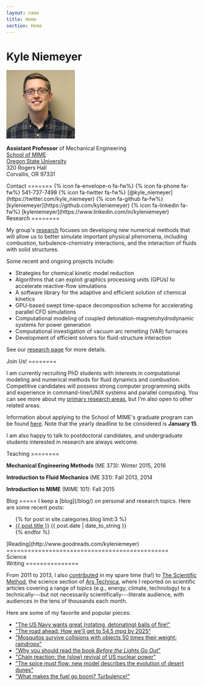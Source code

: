 ```yaml
---
layout: name
title: Home
section: Home
---
```


Kyle Niemeyer
=============

<img class='inset right img-circle' src='/images/kyle-niemeyer-web.jpg' title='Kyle Niemeyer' width='180px' />

**Assistant Professor** of Mechanical Engineering  
[School of MIME](http://mime.oregonstate.edu)  
[Oregon State University](http://oregonstate.edu/)  
320 Rogers Hall  
Corvallis, OR 97331  

<div class="section">
Contact
=======
{% icon fa-envelope-o fa-fw%} <Kyle.Niemeyer@oregonstate.edu>  
{% icon fa-phone fa-fw%} 541-737-7498  
{% icon fa-twitter fa-fw%} [@kyle_niemeyer](https://twitter.com/kyle_niemeyer)  
{% icon fa-github fa-fw%} [kyleniemeyer](https://github.com/kyleniemeyer)  
{% icon fa-linkedin fa-fw%} [kyleniemeyer](https://www.linkedin.com/in/kyleniemeyer) 

</div>


<div class="section">
Research
========

My group's [research](/research) focuses on developing new numerical methods that will allow us to better simulate important physical phenomena, including combustion, turbulence-chemistry interactions, and the interaction of fluids with solid structures.  

Some recent and ongoing projects include: 

 * Strategies for chemical kinetic model reduction
 * Algorithms that can exploit graphics processing units (GPUs) to accelerate reactive-flow simulations
 * A software library for the adaptive and efficient solution of chemical kinetics
 * GPU-based swept time-space decomposition scheme for accelerating parallel CFD simulations
 * Computational modeling of coupled detonation-magnetohydrodynamic systems for power generation
 * Computational investigation of vacuum arc remelting (VAR) furnaces
 * Development of efficient solvers for fluid-structure interaction

See our [research page](/research) for more details.

</div>

<div class="section">
Join Us!
========

I am currently recruiting PhD students with interests in computational modeling and numerical methods for fluid dynamics and combustion. Competitive candidates will possess strong computer programming skills and experience in command-line/UNIX systems and parallel computing. You can see more about my [primary research areas](/research), but I'm also open to other related areas.  

Information about applying to the School of MIME's graduate program can be found [here](http://mime.oregonstate.edu/school-mime-graduate-school-admissions-faq). Note that the yearly deadline to be considered is **January 15**.  

I am also happy to talk to postdoctoral candidates, and undergraduate students interested in research are always welcome.  

</div>

<div class="section">
Teaching
========

**Mechanical Engineering Methods** (ME 373): Winter 2015, 2016  

**Introduction to Fluid Mechanics** (ME 331): Fall 2013, 2014  

**Introduction to MIME** (MIME 101): Fall 2015  

</div>

<div class="section">
Blog
=====
I keep a [blog](/blog/) on personal and research topics. Here are some recent posts:

<ul class="compact recent">
  {% for post in site.categories.blog limit:3 %}
  <li>
    <a href="{{ post.url }}">{{ post.title }}</a>
    <span class="date">{{ post.date | date_to_string }}</span>
  </li>
  {% endfor %}
</ul>
</div>

<div class="section">
[Reading](http://www.goodreads.com/kyleniemeyer)
==============================================

<style type="text/css" media="screen">
  .gr_grid_container { /* customize grid container div here. eg: width: 500px; */ }
  .gr_grid_book_container {
    /* customize book cover container div here */
    float: left;
    width: 98px;
    height: 160px;
    padding: 0px 0px;
    overflow: hidden;
  }
</style>
<script type="text/javascript" charset="utf-8" src="https://www.goodreads.com/review/grid_widget/1983734?cover_size=medium&amp;hide_link=&amp;hide_title=true&amp;num_books=20&amp;order=a&amp;shelf=currently-reading&amp;sort=date_added&amp;widget_id=1429216460"> </script>

</div>

<div class="section">
Science <br/> Writing
===============

From 2011 to 2013, I also [contributed][kylears] in my spare time (ha!) to [The Scientific Method](http://arstechnica.com/science/), the science section of [Ars Technica][ars], where I reported on scientific articles covering a range of topics (e.g., energy, climate, technology) to a technically---but not necessarily scientifically---literate audience, with audiences in the tens of thousands each month.

Here are some of my favorite and popular pieces:

- ["The US Navy wants great (rotating, detonating) balls of fire!"](http://arstechnica.com/science/2012/11/the-us-navy-wants-great-rotating-detonating-balls-of-fire/)
- ["The road ahead: How we'll get to 54.5 mpg by 2025"](http://arstechnica.com/features/2012/10/the-road-ahead-how-well-get-to-54-5-mpg-by-2025/)
- ["Mosquitos survive collisions with objects 50 times their weight: raindrops"](http://arstechnica.com/science/2012/06/mosquitos-survive-collisions-with-objects-50-times-their-weight-raindrops/)
- ["Why you should read the book _Before the Lights Go Out_"](http://arstechnica.com/science/2012/04/why-you-should-read-the-book-before-the-lights-go-out/)
- ["Chain reaction: the (slow) revival of US nuclear power"](http://arstechnica.com/science/2012/03/chain-reaction-the-slow-revival-of-us-nuclear-power/)
- ["The spice must flow: new model describes the evolution of desert dunes"](http://arstechnica.com/science/2012/02/the-spice-must-flow-describing-the-evolution-of-desert-dunes/)
- ["What makes the fuel go boom? Turbulence!"](http://arstechnica.com/science/2011/07/what-makes-the-fuel-go-boom-turbulence/)

</div>

[kylears]: http://arstechnica.com/author/kyle-niemeyer/
[ars]: http://arstechnica.com/
